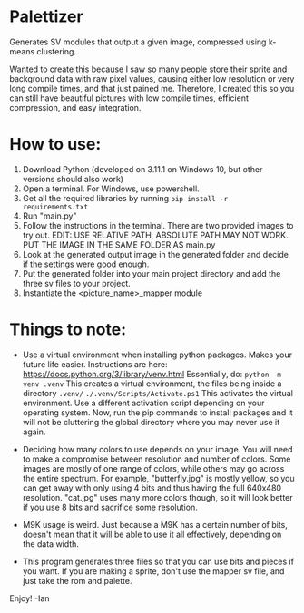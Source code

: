 # Palettizer

Generates SV modules that output a given image, compressed using k-means clustering.

Wanted to create this because I saw so many people store their sprite and background data with raw pixel values, causing either low resolution or very long compile times, and that just pained me.
Therefore, I created this so you can still have beautiful pictures with low compile times, efficient compression, and easy integration.

# How to use:

1) Download Python (developed on 3.11.1 on Windows 10, but other versions should also work)
2) Open a terminal. For Windows, use powershell.
3) Get all the required libraries by running ```pip install -r requirements.txt```
2) Run "main.py"
3) Follow the instructions in the terminal. There are two provided images to try out. EDIT: USE RELATIVE PATH, ABSOLUTE PATH MAY NOT WORK. PUT THE IMAGE IN THE SAME FOLDER AS main.py
4) Look at the generated output image in the generated folder and decide if the settings were good enough.
5) Put the generated folder into your main project directory and add the three sv files to your project.
6) Instantiate the <picture_name>_mapper module

# Things to note:

- Use a virtual environment when installing python packages. Makes your future life easier. Instructions are here: https://docs.python.org/3/library/venv.html
Essentially, do:
```python -m venv .venv``` This creates a virtual environment, the files being inside a directory ```.venv/```
```./.venv/Scripts/Activate.ps1``` This activates the virtual environment. Use a different activation script depending on your operating system.
Now, run the pip commands to install packages and it will not be cluttering the global directory where you may never use it again.

- Deciding how many colors to use depends on your image. You will need to make a compromise between resolution and number of colors. Some images are mostly of one range of colors, while others may go across the entire spectrum. For example, "butterfly.jpg" is mostly yellow, so you can get away with only using 4 bits and thus having the full 640x480 resolution. "cat.jpg" uses many more colors though, so it will look better if you use 8 bits and sacrifice some resolution.

- M9K usage is weird. Just because a M9K has a certain number of bits, doesn't mean that it will be able to use it all effectively, depending on the data width.

- This program generates three files so that you can use bits and pieces if you want. If you are making a sprite, don't use the mapper sv file, and just take the rom and palette.

Enjoy!
-Ian
